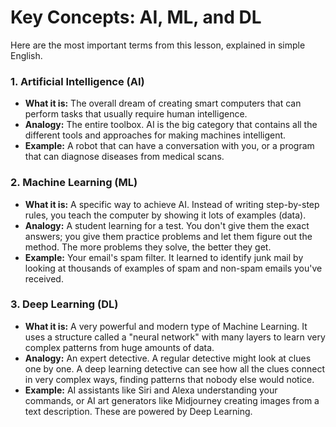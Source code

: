 # Key Concepts: AI, ML, and DL

Here are the most important terms from this lesson, explained in simple English.

### 1. Artificial Intelligence (AI)
-   **What it is:** The overall dream of creating smart computers that can perform tasks that usually require human intelligence.
-   **Analogy:** The entire toolbox. AI is the big category that contains all the different tools and approaches for making machines intelligent.
-   **Example:** A robot that can have a conversation with you, or a program that can diagnose diseases from medical scans.

### 2. Machine Learning (ML)
-   **What it is:** A specific way to achieve AI. Instead of writing step-by-step rules, you teach the computer by showing it lots of examples (data).
-   **Analogy:** A student learning for a test. You don't give them the exact answers; you give them practice problems and let them figure out the method. The more problems they solve, the better they get.
-   **Example:** Your email's spam filter. It learned to identify junk mail by looking at thousands of examples of spam and non-spam emails you've received.

### 3. Deep Learning (DL)
-   **What it is:** A very powerful and modern type of Machine Learning. It uses a structure called a "neural network" with many layers to learn very complex patterns from huge amounts of data.
-   **Analogy:** An expert detective. A regular detective might look at clues one by one. A deep learning detective can see how all the clues connect in very complex ways, finding patterns that nobody else would notice.
-   **Example:** AI assistants like Siri and Alexa understanding your commands, or AI art generators like Midjourney creating images from a text description. These are powered by Deep Learning.

